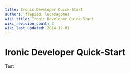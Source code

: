 ```yaml
---
title: Ironic Developer Quick-Start
authors: flepied, lucasagomes
wiki_title: Ironic Developer Quick-Start
wiki_revision_count: 3
wiki_last_updated: 2014-12-01
---
```


# Ironic Developer Quick-Start

Test

